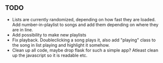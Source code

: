 ## TODO

 * Lists are currently randomized, depending on how fast they are
   loaded. Add number-in-playlist to songs and add them depending on
   where they are in line.
 * Add possibility to make new playlists
 * Fix playback. Doubleclicking a song plays it, also add "playing"
   class to the song in list playing and highlight it somehow.
 * Clean up all code, maybe drop flask for such a simple app? Atleast
   clean up the javascript so it is readable etc.
